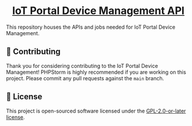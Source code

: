 <h1 align="center">
  <a href="https://github.com/iot-portal-device-management/api">
    IoT Portal Device Management API 
  </a>
</h1>

This repository houses the APIs and jobs needed for IoT Portal Device Management.

## 👏 Contributing

Thank you for considering contributing to the IoT Portal Device Management! PHPStorm is highly recommended if you are
working on this project. Please commit any pull requests against the `main` branch.

## 📄 License

This project is open-sourced software licensed under the
[GPL-2.0-or-later license](https://spdx.org/licenses/GPL-2.0-or-later.html).
